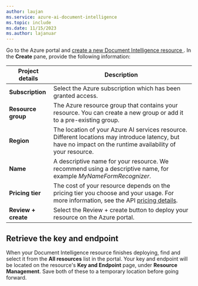 ```yaml
---
author: laujan
ms.service: azure-ai-document-intelligence
ms.topic: include
ms.date: 11/15/2023
ms.author: lajanuar
---
```


Go to the Azure portal and <a href="https://portal.azure.com/#create/Microsoft.CognitiveServicesFormRecognizer" title="Create a new Document Intelligence resource" target="_blank">create a new Document Intelligence resource </a>. In the **Create** pane, provide the following information:

| Project details   | Description   |
|--|--|
| **Subscription** | Select the Azure subscription which has been granted access. |
| **Resource group** | The Azure resource group that contains your resource. You can create a new group or add it to a pre-existing group. |
| **Region** | The location of your Azure AI services resource. Different locations may introduce latency, but have no impact on the runtime availability of your resource. |
| **Name** | A descriptive name for your resource. We recommend using a descriptive name, for example *MyNameFormRecognizer*. |
| **Pricing tier** | The cost of your resource depends on the pricing tier you choose and your usage. For more information, see the API [pricing details](https://azure.microsoft.com/pricing/details/cognitive-services/).|
|**Review + create** | Select the Review + create button to deploy your resource on the Azure portal. |

## Retrieve the key and endpoint

When your Document Intelligence resource finishes deploying, find and select it from the **All resources** list in the portal. Your key and endpoint will be located on the resource's **Key and Endpoint** page, under **Resource Management**. Save both of these to a temporary location before going forward.
